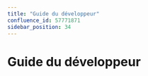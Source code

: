 ```yaml
---
title: "Guide du développeur"
confluence_id: 57771871
sidebar_position: 34
---
```

# Guide du développeur




 

 

